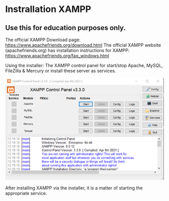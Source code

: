 # Instrallation XAMPP
## Use this for education purposes only.

The official XAMPP Download page: https://www.apachefriends.org/download.html
The official XAMPP website (apachefriends.org) has installation instructions for XAMPP: https://www.apachefriends.org/faq_windows.html

Using the installer:
The XAMPP control panel for start/stop Apache, MySQL, FileZilla & Mercury or install these server as services.

![alt text](../../Assets/1.%20PHP%20Installation/XAMPP/XAMPP%20Control%20Panel.PNG)

After installing XAMPP via the installer, it is a matter of starting the appropriate service.